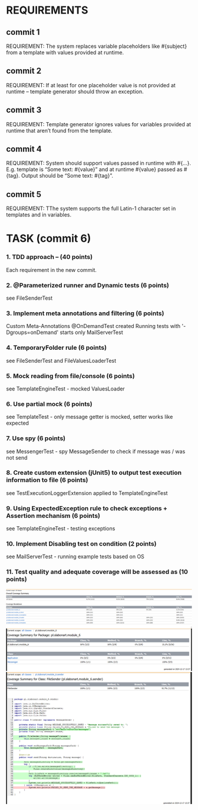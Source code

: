 
# REQUIREMENTS
## commit 1
REQUIREMENT: The system replaces variable placeholders like #{subject} from a template with values provided at runtime.
## commit 2
REQUIREMENT: If at least for one placeholder value is not provided at runtime – template generator should throw an exception.
## commit 3
REQUIREMENT: Template generator ignores values for variables provided at runtime that aren’t found from the template.
## commit 4
REQUIREMENT: System should support values passed in runtime with #{…}. E.g. template is  “Some text: #{value}” and  at runtime #{value} passed as  #{tag}. Output should be “Some text: #{tag}”.
## commit 5
REQUIREMENT: TThe system supports the full Latin-1 character set in templates and in variables.

# TASK (commit 6)

### 1. TDD approach – (40 points)
Each requirement in the new commit.
### 2. @Parameterized runner  and Dynamic tests (6 points)
see FileSenderTest
### 3. Implement meta annotations and filtering (6 points)
Custom Meta-Annotations @OnDemandTest created
Running tests with '-Dgroups=onDemand' starts only MailServerTest
### 4. TemporaryFolder rule (6 points)
see FileSenderTest and FileValuesLoaderTest
### 5. Mock reading from file/console (6 points)
see TemplateEngineTest - mocked ValuesLoader
### 6. Use partial mock (6 points)
see TemplateTest - only message getter is mocked, setter works like expected
### 7. Use spy (6 points)
see MessengerTest - spy MessageSender to check if message was / was not send
### 8. Create custom extension (jUnit5) to output test execution information to file (6 points)
see TestExecutionLoggerExtension applied to TemplateEngineTest
### 9. Using ExpectedException rule to check exceptions + Assertion mechanism (6 points)
see TemplateEngineTest - testing exceptions
### 10. Implement Disabling test on condition (2 points)
see MailServerTest - running example tests based on OS
### 11. Test quality and adequate coverage will be assessed as (10 points)

![coverage_1](img/coverage_1.png)
![coverage_2](img/coverage_2.png)
![coverage_3](img/coverage_3.png)



